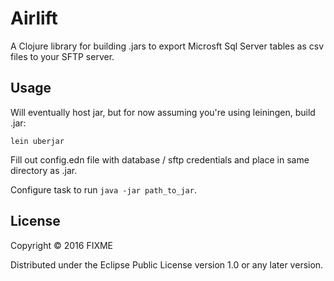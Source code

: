 # Airlift

A Clojure library for building .jars to export Microsft Sql Server tables as csv files to your SFTP server.

## Usage

Will eventually host jar, but for now assuming you're using leiningen, build .jar:

`lein uberjar`

Fill out config.edn file with database / sftp credentials and place in same directory as .jar.

Configure task to run `java -jar path_to_jar`.

## License

Copyright © 2016 FIXME

Distributed under the Eclipse Public License version 1.0 or any later version.
